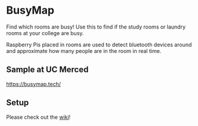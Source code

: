 # BusyMap

Find which rooms are busy! Use this to find if the study rooms or laundry rooms at your college are busy.

Raspberry Pis placed in rooms are used to detect bluetooth devices around and approximate how many people are in the room in real time.

## Sample at UC Merced

https://busymap.tech/

## Setup

Please check out the [wiki](https://github.com/kyleawayan/busymap/wiki)!
